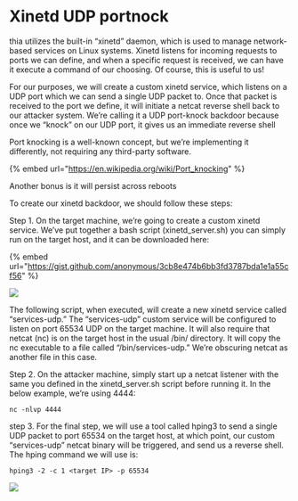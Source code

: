 # Xinetd UDP portnock

thia utilizes the built-in “xinetd” daemon, which is used to manage network-based services on Linux systems. Xinetd listens for incoming requests to ports we can define, and when a specific request is received, we can have it execute a command of our choosing. Of course, this is useful to us!

For our purposes, we will create a custom xinetd service, which listens on a UDP port which we can send a single UDP packet to. Once that packet is received to the port we define, it will initiate a netcat reverse shell back to our attacker system. We’re calling it a UDP port-knock backdoor because once we “knock” on our UDP port, it gives us an immediate reverse shell

Port knocking is a well-known concept, but we’re implementing it differently, not requiring any third-party software.

{% embed url="https://en.wikipedia.org/wiki/Port_knocking" %}

Another bonus is it will persist across reboots

To create our xinetd backdoor, we should follow these steps:

Step 1. On the target machine, we’re going to create a custom xinetd service. We’ve put together a bash script (xinetd\_server.sh) you can simply run on the target host, and it can be downloaded here:

{% embed url="https://gist.github.com/anonymous/3cb8e474b6bb3fd3787bda1e1a55cf56" %}

![](<../../../.gitbook/assets/1 (23).png>)

The following script, when executed, will create a new xinetd service called “services-udp.” The “services-udp” custom service will be configured to listen on port 65534 UDP on the target machine. It will also require that netcat (nc) is on the target host in the usual /bin/ directory. It will copy the nc executable to a file called “/bin/services-udp.” We’re obscuring netcat as another file in this case.

Step 2. On the attacker machine, simply start up a netcat listener with the same you defined in the xinetd\_server.sh script before running it. In the below example, we’re using 4444:

```
nc -nlvp 4444
```

step 3. For the final step, we will use a tool called hping3 to send a single UDP packet to port 65534 on the target host, at which point, our custom “services-udp” netcat binary will be triggered, and send us a reverse shell. The hping command we will use is:

```
hping3 -2 -c 1 <target IP> -p 65534
```

![](<../../../.gitbook/assets/1 (24).png>)
